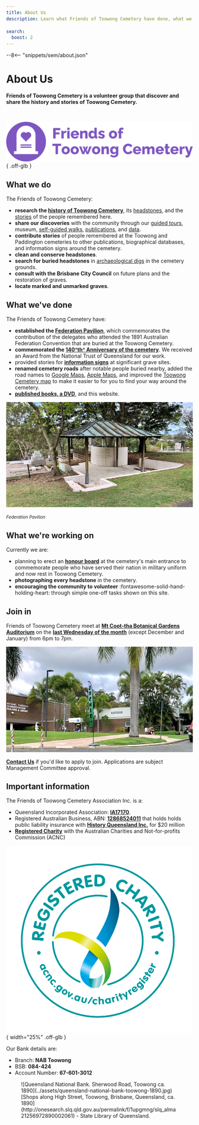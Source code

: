 ```yaml
---
title: About Us
description: Learn what Friends of Toowong Cemetery have done, what we're working on, and how you can join in 

search:
  boost: 2  
---
```


--8<-- "snippets/sem/about.json"

# About Us 

**Friends of Toowong Cemetery is a volunteer group that discover and share the history and stories of Toowong Cemetery.**

<br>

![Friends of Toowong Cemetery banner](../assets/fotc-banner-transparent-1280x320.png){ .off-glb }


## What we do 

The Friends of Toowong Cemetery:

- **research the [history of Toowong Cemetery](../history.md)**, its [headstones](../headstones/symbols.md), and the [stories](../stories/index.md) of the people remembered here. 
- **share our discoveries** with the community through our [guided tours](../guided-tours.md), museum, [self-guided walks](../walks/index.md), [publications](publications.md), and [data](../research/data.md).
- **contribute stories** of people remembered at the Toowong and Paddington cemeteries to other publications, biographical databases, and information signs around the cemetery.
- **clean and conserve headstones**.
- **search for buried headstones** in [archaeological digs](../headstones/archaeological-digs.md) in the cemetery grounds. 
- **consult with the Brisbane City Council** on future plans and the restoration of graves.
- **locate marked and unmarked graves**.

## What we've done

The Friends of Toowong Cemetery have:

- **established the [Federation Pavilion](federation-pavilion.md)**, which commemorates the contribution of the delegates who attended the 1891 Australian Federation Convention that are buried at the Toowong Cemetery. 
- **commemorated the [140^th^ Anniversary of the cemetery](140-commemoration.md)**. We received an Award from the National Trust of Queensland for our work.
- provided stories for **[information signs](information-signs.md)** at significant grave sites.
- **renamed cemetery roads** after notable people buried nearby, added the road names to [Google Maps](https://goo.gl/maps/7VX36iDLFNnShN6D8), [Apple Maps](https://maps.apple.com/?ll=-27.474621,152.982575&spn=0.005187,0.008217&t=m), and improved the <a href="../../assets/toowong-cemetery-map-large.jpg" target="_blank">Toowong Cemetery map</a> to make it easier to for you to find your way around the cemetery.
- **[published books, a DVD](publications.md)**, and this website.  

![Federation Pavilion](../assets/federation-pavilion.jpg)

*<small>Federation Pavilion</small>* 

## What we're working on

Currently we are: 

- planning to erect an **[honour board](https://youtu.be/mVfixEzUpwk)** at the cemetery's main entrance to commemorate people who have served their nation in military uniform and now rest in Toowong Cemetery.
- **photographing every headstone** in the cemetery.
- **encouraging the community to volunteer** :fontawesome-solid-hand-holding-heart: through simple one-off tasks shown on this site. 

<!-- 
## What have we got planned? 

With the **150^th^ Anniversary** of the opening of Toowong Cemetery on **Saturday 5 July 2025** we're planning a very special event. More will be revealed closer to the day.

-->

## Join in

Friends of Toowong Cemetery meet at **[Mt Coot‑tha Botanical Gardens Auditorium](https://www.brisbane.qld.gov.au/things-to-see-and-do/council-venues-and-precincts/parks/botanic-gardens-in-brisbane/brisbane-botanic-gardens-mt-Coot-tha)** on the **[last Wednesday of the month](https://www.timeanddate.com/calendar/custom.html?year=2023&y2=2024&months=24&country=29&typ=3&display=3&cols=0&fdow=7&hol=0&ctf=5&ctc=2&holmark=2&hod=1&hcl=1&cdt=7&cwd=___1___&cwf=______&holm=1&df=1)** (except December and January) from 6pm to 7pm.

<!--
:fontawesome-regular-calendar-plus: **[Add the 2022 meetings to your Calendar](../assets/calendar/meetings-2022.ics)**
-->

![Mt Coot‑tha Botanical Gardens Auditorium](../assets/auditorium.jpg)

**[Contact Us](../contact.md)** if you'd like to apply to join. Applications are subject Management Committee approval.

<!--

Apply to join in, complete the **[Application form](https://forms.gle/iwFKCnpNYRTSeHLb8)** and pay the annual membership subscription (includes GST):

- $11 Individuals
- $5.50 Students and Pensioners

[Apply to Join Friends of Toowong Cemetery](https://forms.gle/iwFKCnpNYRTSeHLb8){ .md-button .md-button--primary }
-->
## Important information

The Friends of Toowong Cemetery Association Inc. is a:

- Queensland Incorporated Association: **[IA17170](https://www.qld.gov.au/law/laws-regulated-industries-and-accountability/queensland-laws-and-regulations/check-a-licence-association-charity-or-register/check-a-charity-or-association)**. <!-- that abides by a set of **[rules](../assets/documents/fotc-rules.pdf)** -->
- Registered Australian Business, ABN: **[12868524011](https://abr.business.gov.au/ABN/View?id=12868524011)**  that holds holds public liability insurance with **[History Queensland Inc.](https://www.historyqueensland.org.au/insurance/)** for $20 million 
- **[Registered Charity](https://www.acnc.gov.au/charity/charities/cbe72786-39af-e811-a963-000d3ad24077/profile)** with the Australian Charities and Not-for-profits Commission (ACNC)

![ACNC Registered Charity Logo](../assets/ACNC-Registered-Charity-Logo_RGB.png){ width="25%" .off-glb } 


Our Bank details are: 

- Branch: **NAB Toowong**
- BSB: **084-424** 
- Account Number: **67-601-3012**

<!--
Please include your Surname as a reference if paying a membership subscription by direct deposit. 
--> 

<figure markdown>
  ![Queensland National Bank. Sherwood Road, Toowong ca. 1890](../assets/queensland-national-bank-toowong-1890.jpg)
  <figcaption markdown>[Shops along High Street, Toowong, Brisbane, Queensland, ca. 1890](http://onesearch.slq.qld.gov.au/permalink/f/1upgmng/slq_alma21256972890002061) - State Library of Queensland.</figcaption>
</figure>


<!--
![Queensland National Bank, Brisbane, ca. 1885](../assets/queensland-national-bank-brisbane-1885.jpg){ width="45%" }
 
*<small>[Queensland National Bank, Brisbane, ca. 1885](http://onesearch.slq.qld.gov.au/permalink/f/1upgmng/slq_alma21218524600002061). The Creek Street Presbyterian Church at the rear was demolished shortly after this image was taken - State Library of Queensland.</small>*
-->
